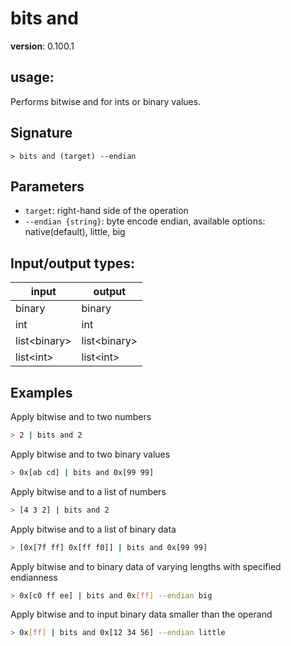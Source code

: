 # bits and

**version**: 0.100.1

## **usage**:

Performs bitwise and for ints or binary values.

## Signature

`> bits and (target) --endian`

## Parameters

- `target`: right-hand side of the operation
- `--endian {string}`: byte encode endian, available options: native(default), little, big

## Input/output types:

| input          | output         |
| -------------- | -------------- |
| binary         | binary         |
| int            | int            |
| list\<binary\> | list\<binary\> |
| list\<int\>    | list\<int\>    |

## Examples

Apply bitwise and to two numbers

```bash
> 2 | bits and 2
```

Apply bitwise and to two binary values

```bash
> 0x[ab cd] | bits and 0x[99 99]
```

Apply bitwise and to a list of numbers

```bash
> [4 3 2] | bits and 2
```

Apply bitwise and to a list of binary data

```bash
> [0x[7f ff] 0x[ff f0]] | bits and 0x[99 99]
```

Apply bitwise and to binary data of varying lengths with specified endianness

```bash
> 0x[c0 ff ee] | bits and 0x[ff] --endian big
```

Apply bitwise and to input binary data smaller than the operand

```bash
> 0x[ff] | bits and 0x[12 34 56] --endian little
```
